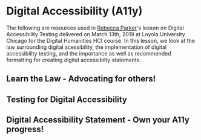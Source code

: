 # Digital Accessibility (A11y)  
  
The following are resources used in [Rebecca Parker](https://github.com/RJP43)'s lesson on Digital Accessibility Testing delivered on March 13th, 2019 at Loyola University Chicago for the Digital Humanities HCI course.  In this lesson, we look at the law surrounding digital acessibility, the implementation of digital accessibility testing, and the importance as well as recommended formatting for creating digital accessibilty statements.   
  
## Learn the Law - Advocating for others!  
  
## Testing for Digital Accessibility  
  
## Digital Accessibility Statement - Own your A11y progress!   
